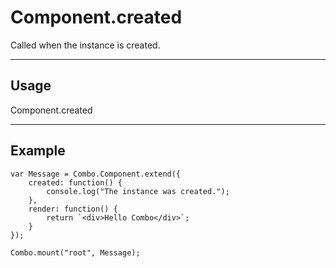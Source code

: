 # Component.created

 Called when the instance is created.

 ----------------------------------------------------------------------

## Usage

Component.created

----------------------------------------------------------------------

## Example

	var Message = Combo.Component.extend({
		created: function() {
			console.log("The instance was created.");
		},
		render: function() {
			return `<div>Hello Combo</div>`;
		}
	});

	Combo.mount("root", Message);
